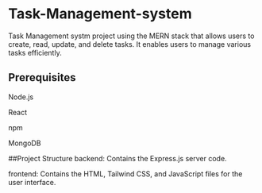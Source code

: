 # Task-Management-system
Task Management systm project  using the MERN stack that allows users to
create, read, update, and delete tasks. It enables  users to manage various tasks efficiently.
## Prerequisites
Node.js

React

npm

MongoDB

##Project Structure
backend: Contains the Express.js server code.

frontend: Contains the HTML, Tailwind CSS, and JavaScript files for the user interface.
